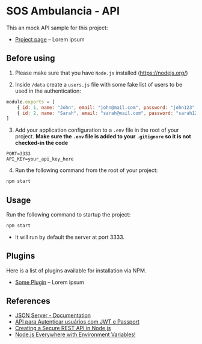 # SOS Ambulancia - API

This an mock API sample for this project:
- [Project page](#) – Lorem ipsum

## Before using
1) Please make sure that you have `Node.js` installed (https://nodejs.org/)

2) Inside `/data` create a `users.js` file with some fake list of users to be used in the authentication:
```javascript
module.exports = [
    { id: 1, name: "John", email: "john@mail.com", password: "john123" },
    { id: 2, name: "Sarah", email: "sarah@mail.com", password: "sarah123" }
]
```

3) Add your application configuration to a `.env` file in the root of your project. **Make sure the `.env` file is added to your `.gitignore` so it is not checked-in the code**
```shell
PORT=3333
API_KEY=your_api_key_here
```

4) Run the following command from the root of your project:
```bash
npm start
```

## Usage
Run the following command to startup the project:

```bash
npm start
```

- It will run by default the server at port 3333.

## Plugins

Here is a list of plugins available for installation via NPM.

- [Some Plugin](#) – Lorem ipsum

## References
- [JSON Server - Documentation](https://github.com/typicode/json-server)
- [API para Autenticar usuários com JWT e Passport](https://tableless.com.br/autenticar-usuarios-com-jwt-e-passport/)
- [Creating a Secure REST API in Node.js](https://www.toptal.com/nodejs/secure-rest-api-in-nodejs)
- [Node.js Everywhere with Environment Variables!](https://medium.com/the-node-js-collection/making-your-node-js-work-everywhere-with-environment-variables-2da8cdf6e786)